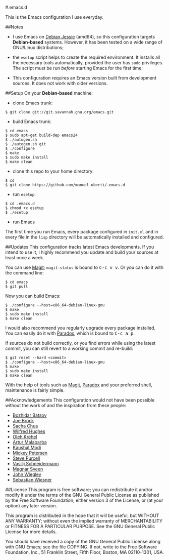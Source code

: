 #.emacs.d

This is the Emacs configuration I use everyday.

##Notes
- I use Emacs on [Debian Jessie](https://www.debian.org) (amd64), so this
configuration targets **Debian-based** systems. However, it has been tested on a
wide range of GNU/Linux distributions;

- the `esetup` script helps to create the required environment. It installs all
the necessary tools automatically, provided the user has `sudo` privileges. The
script must be run *before* starting Emacs for the first time;

- This configuration requires an Emacs version built from development
sources. It does not work with older versions.

##Setup
On your **Debian-based** machine:

- clone Emacs trunk:
```console
$ git clone git://git.savannah.gnu.org/emacs.git
```
- build Emacs trunk:
```console
$ cd emacs
$ sudo apt-get build-dep emacs24
$ ./autogen.sh
$ ./autogen.sh git
$ ./configure
$ make
$ sudo make install
$ make clean
```
- clone this repo to your home directory:
```console
$ cd
$ git clone https://github.com/manuel-uberti/.emacs.d
```
- run ```esetup```:
```console
$ cd .emacs.d
$ chmod +x esetup
$ ./esetup
```
- run Emacs

The first time you run Emacs, every package configured in `init.el` and in every
file in the `lisp` directory will be automatically installed and configured.

##Updates
This configuration tracks latest Emacs developments. If you intend to use it, I
highly recommend you update and build your sources at least once a week.

You can use [Magit](https://github.com/magit/magit); `magit-status` is bound
to <kbd>C-c v v</kbd>. Or you can do it with the command line:
```console
$ cd emacs
$ git pull
```
Now you can build Emacs:
```console
$ ./configure --host=x86_64-debian-linux-gnu
$ make
$ sudo make install
$ make clean
```
I would also recommend you regularly upgrade every package installed. You can
easily do it with [Paradox](https://github.com/Bruce-Connor/paradox), which is
bound to <kbd>C-c a p</kbd>.

If sources do not build correctly, or you find errors while using the latest
commit, you can still revert to a working commit and re-build:
```console
$ git reset --hard <commit>
$ ./configure --host=x86_64-debian-linux-gnu
$ make
$ sudo make install
$ make clean
```
With the help of tools such as [Magit](https://github.com/magit/magit),
[Paradox](https://github.com/Bruce-Connor/paradox) and your preferred shell,
maintenance is fairly simple.

##Acknowledgements
This configuration would not have been possible without the work of and the
inspiration from these people:
- [Bozhidar Batsov](https://github.com/bbatsov)
- [Joe Brock](https://github.com/DebianJoe)
- [Sacha Chua](https://github.com/sachac)
- [Wilfred Hughes](https://github.com/Wilfred)
- [Oleh Krehel](https://github.com/abo-abo)
- [Artur Malabarba](https://github.com/Malabarba)
- [Kaushal Modi](https://github.com/kaushalmodi)
- [Mickey Petersen](https://github.com/mickeynp)
- [Steve Purcell](https://github.com/purcell)
- [Vasilij Schneidermann](https://github.com/wasamasa)
- [Magnar Sveen](https://github.com/magnars)
- [John Wiegley](https://github.com/jwiegley)
- [Sebastian Wiesner](https://github.com/lunaryorn)

##License
This program is free software; you can redistribute it and/or modify
it under the terms of the GNU General Public License as published by the Free
Software Foundation; either version 3 of the License, or (at your option) any
later version.

This program is distributed in the hope that it will be useful, but WITHOUT ANY
WARRANTY; without even the implied warranty of MERCHANTABILITY or FITNESS FOR A
PARTICULAR PURPOSE. See the GNU General Public License for more details.

You should have received a copy of the GNU General Public License along with GNU
Emacs; see the file COPYING. If not, write to the Free Software Foundation,
Inc., 51 Franklin Street, Fifth Floor, Boston, MA 02110-1301, USA.
